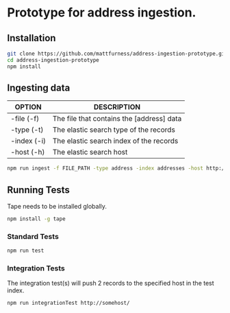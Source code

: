 # Prototype for address ingestion.

## Installation

```sh
git clone https://github.com/mattfurness/address-ingestion-prototype.git
cd address-ingestion-prototype
npm install
```

## Ingesting data

| OPTION | DESCRIPTION |
| ------ | ----------- |
| -file (-f) | The file that contains the [address] data |
| -type (-t) | The elastic search type of the records |
| -index (-i) | The elastic search index of the records |
| -host (-h) | The elastic search host |

```sh
npm run ingest -f FILE_PATH -type address -index addresses -host http://somehost/
```

## Running Tests

Tape needs to be installed globally.
```sh
npm install -g tape
```

### Standard Tests
```sh
npm run test
```

### Integration Tests
The integration test(s) will push 2 records to the specified host in the test index.

```sh
npm run integrationTest http://somehost/
```
